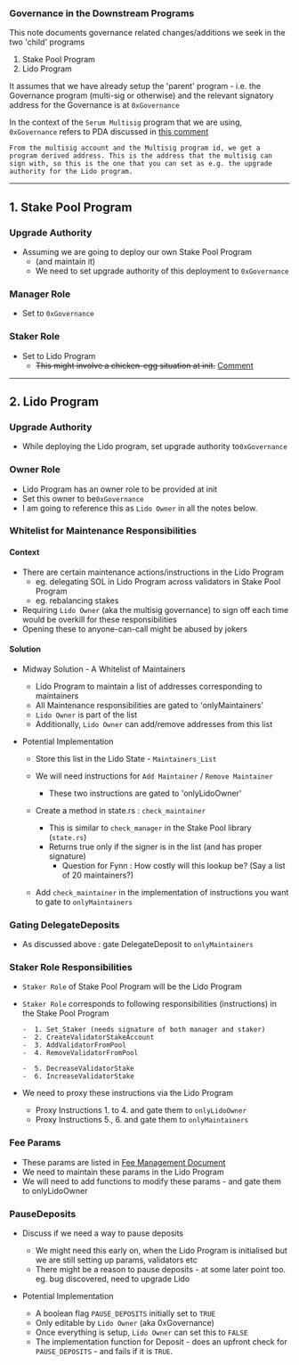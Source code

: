 ### Governance in the Downstream Programs 

This note documents governance related changes/additions we seek in the two 'child' programs

1. Stake Pool Program
2. Lido Program 

It assumes that we have already setup the 'parent' program - i.e. the Governance program (multi-sig or otherwise) and the relevant signatory address for the Governance is at `0xGovernance` 

In the context of the `Serum Multisig` program that we are using, `0xGovernance` refers to PDA discussed in [this comment](https://github.com/ChorusOne/solido/issues/26#issuecomment-829439107)


```From the multisig account and the Multisig program id, we get a program derived address. This is the address that the multisig can sign with, so this is the one that you can set as e.g. the upgrade authority for the Lido program.```


---- 

## 1. Stake Pool Program 


### Upgrade Authority 
- Assuming we are going to deploy our own Stake Pool Program 
  - (and maintain it)
  - We need to set upgrade authority of this deployment to `0xGovernance`
  
### Manager Role
 - Set to `0xGovernance`
  
### Staker Role 

- Set to Lido Program 
    - ~~This might involve a chicken-egg situation at init.~~ [Comment](https://github.com/ChorusOne/solido/pull/55/commits/97815b7586a31bccbfe1936a5eb505a8704df5f1#r633346997)

--- 

## 2. Lido Program

### Upgrade Authority 
- While deploying the Lido program, set upgrade authority to`0xGovernance`
  
### Owner Role 
  - Lido Program has an owner role to be provided at init
  - Set this owner to be`0xGovernance`
  - I am going to reference this as `Lido Owner` in all the notes below. 

### Whitelist for Maintenance Responsibilities 

#### Context 
  - There are certain maintenance actions/instructions in the Lido Program
    - eg. delegating SOL in Lido Program across validators in Stake Pool Program
    - eg. rebalancing stakes 
  - Requiring `Lido Owner` (aka the multisig governance) to sign off each time would be overkill for these responsibilities
  - Opening these to anyone-can-call might be abused by jokers 


#### Solution 

  - Midway Solution - A Whitelist of Maintainers
    - Lido Program to maintain a list of addresses corresponding to maintainers
    - All Maintenance responsibilities are gated to 'onlyMaintainers' 
    - `Lido Owner` is part of the list
    - Additionally, `Lido Owner` can add/remove addresses from this list

  - Potential Implementation
    - Store this list in the Lido State - `Maintainers_List`
    - We will need instructions for `Add Maintainer` / `Remove Maintainer`
      - These two instructions are gated to 'onlyLidoOwner' 

    - Create a method in state.rs : `check_maintainer`
      - This is similar to `check_manager` in the Stake Pool library (`state.rs`)
      - Returns true only if the signer is in the list (and has proper signature)
        - Question for Fynn : How costly will this lookup be? (Say a list of 20 maintainers?)

    - Add `check_maintainer` in the implementation of instructions you want to gate to `onlyMaintainers`

### Gating DelegateDeposits 

  - As discussed above : gate DelegateDeposit to `onlyMaintainers`


### Staker Role Responsibilities
  - `Staker Role` of Stake Pool Program will be the Lido Program 
  - `Staker Role` corresponds to following responsibilities (instructions) in the Stake Pool Program

      ```
    -  1. Set_Staker (needs signature of both manager and staker)
    -  2. CreateValidatorStakeAccount
    -  3. AddValidatorFromPool
    -  4. RemoveValidatorFromPool

    -  5. DecreaseValidatorStake
    -  6. IncreaseValidatorStake

      ```
  - We need to proxy these instructions via the Lido Program 
    - Proxy Instructions 1. to 4. and gate them to `onlyLidoOwner`
    - Proxy Instructions 5., 6. and gate them to `onlyMaintainers` 




### Fee Params 
  - These params are listed in [Fee Management Document](fee-management.md)
  - We need to maintain these params in the Lido Program 
  - We will need to add functions to modify these params - and gate them to onlyLidoOwner


### PauseDeposits
  - Discuss if we need a way to pause deposits
    - We might need this early on, when the Lido Program is initialised but we are still setting up params, validators etc
    - There might be a reason to pause deposits - at some later point too. eg. bug discovered, need to upgrade Lido

  -  Potential Implementation 
     -  A boolean flag `PAUSE_DEPOSITS` initially set to `TRUE`
     -  Only editable by `Lido Owner` (aka 0xGovernance)
     -  Once everything is setup, `Lido Owner` can set this to `FALSE `
     -  The implementation function for Deposit - does an upfront check for `PAUSE_DEPOSITS` - and fails if it is `TRUE`.